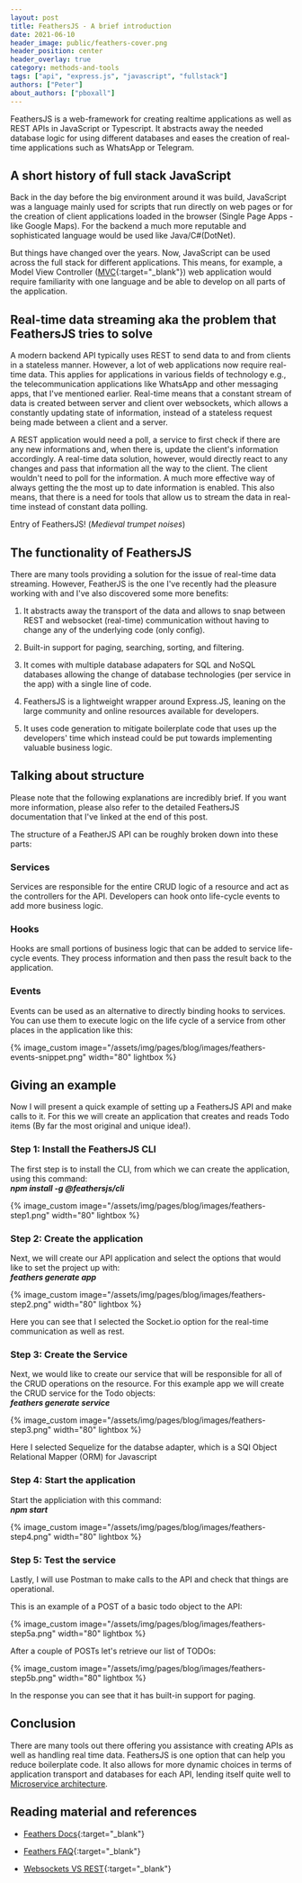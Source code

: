 ```yaml
---
layout: post
title: FeathersJS - A brief introduction
date: 2021-06-10
header_image: public/feathers-cover.png
header_position: center
header_overlay: true
category: methods-and-tools
tags: ["api", "express.js", "javascript", "fullstack"]
authors: ["Peter"]
about_authors: ["pboxall"]
---
```


FeathersJS is a web-framework for creating realtime applications as well as REST APIs in JavaScript or Typescript.
It abstracts away the needed database logic for using different databases and eases the creation of real-time applications such as WhatsApp or Telegram.

## A short history of full stack JavaScript

Back in the day before the big environment around it was build, JavaScript was a language mainly used for scripts that run directly on web pages or for the creation of client applications loaded in the browser (Single Page Apps - like Google Maps).
For the backend a much more reputable and sophisticated language would be used like Java/C#(DotNet).

But things have changed over the years. Now, JavaScript can be used across the full stack for different applications.
This means, for example, a Model View Controller ([MVC](https://www.freecodecamp.org/news/the-model-view-controller-pattern-mvc-architecture-and-frameworks-explained/){:target="_blank"}) web application would require familiarity with one language and be able to develop on all parts of the application.

## Real-time data streaming aka the problem that FeathersJS tries to solve

A modern backend API typically uses REST to send data to and from clients in a stateless manner.
However, a lot of web applications now require real-time data.
This applies for applications in various fields of technology e.g., the telecommunication applications like WhatsApp and other messaging apps, that I've mentioned earlier. 
Real-time means that a constant stream of data is created between server and client over websockets, which allows a constantly updating state of information, instead of a stateless request being made between a client and a server.

A REST application would need a poll, a service to first check if there are any new informations and, when there is, update the client's information accordingly. 
A real-time data solution, however, would directly react to any changes and pass that information all the way to the client. The client wouldn't need to poll for the information.
A much more effective way of always getting the the most up to date information is enabled.
This also means, that there is a need for tools that allow us to stream the data in real-time instead of constant data polling.

Entry of FeathersJS! (*Medieval trumpet noises*)

## The functionality of FeathersJS

There are many tools providing a solution for the issue of real-time data streaming.
However, FeatherJS is the one I've recently had the pleasure working with and I've also discovered some more benefits:

1. It abstracts away the transport of the data and allows to snap between REST and websocket (real-time) communication without having to change any of the underlying code (only config).

1. Built-in support for paging, searching, sorting, and filtering.

1. It comes with multiple database adapaters for SQL and NoSQL databases allowing the change of database technologies (per service in the app) with a single line of code.

1. FeathersJS is a lightweight wrapper around Express.JS, leaning on the large community and online resources available for developers.

1. It uses code generation to mitigate boilerplate code that uses up the developers' time which instead could be put towards implementing valuable business logic. 

## Talking about structure

Please note that the following explanations are incredibly brief. If you want more information, please also refer to the detailed FeathersJS documentation that I've linked at the end of this post.

The structure of a FeatherJS API can be roughly broken down into these parts: 

### Services

Services are responsible for the entire CRUD logic of a resource and act as the controllers for the API. 
Developers can hook onto life-cycle events to add more business logic.

### Hooks

Hooks are small portions of business logic that can be added to service life-cycle events.
They process information and then pass the result back to the application.

### Events

Events can be used as an alternative to directly binding hooks to services.
You can use them to execute logic on the life cycle of a service from other places in the application like this:

{% image_custom image="/assets/img/pages/blog/images/feathers-events-snippet.png" width="80" lightbox %}

## Giving an example

Now I will present a quick example of setting up a FeathersJS API and make calls to it. 
For this we will create an application that creates and reads Todo items (By far the most original and unique idea!).

### Step 1: Install the FeathersJS CLI

The first step is to install the CLI, from which we can create the application, using this command:<br>
***npm install -g @feathersjs/cli***

{% image_custom image="/assets/img/pages/blog/images/feathers-step1.png" width="80" lightbox %}

### Step 2: Create the application

Next, we will create our API application and select the options that would like to set the project up with:<br>
***feathers generate app***

{% image_custom image="/assets/img/pages/blog/images/feathers-step2.png" width="80" lightbox %}

Here you can see that I selected the Socket.io option for the real-time communication as well as rest.

### Step 3: Create the Service

Next, we would like to create our service that will be responsible for all of the CRUD operations on the resource.
For this example app we will create the CRUD service for the Todo objects:<br>
***feathers generate service***

{% image_custom image="/assets/img/pages/blog/images/feathers-step3.png" width="80" lightbox %}

Here I selected Sequelize for the databse adapter, which is a SQl Object Relational Mapper (ORM) for Javascript

### Step 4: Start the application

Start the appliciation with this command:<br>
***npm start***

{% image_custom image="/assets/img/pages/blog/images/feathers-step4.png" width="80" lightbox %}

### Step 5: Test the service

Lastly, I will use Postman to make calls to the API and check that things are operational.

This is an example of a POST of a basic todo object to the API:

{% image_custom image="/assets/img/pages/blog/images/feathers-step5a.png" width="80" lightbox %}
 
After a couple of POSTs let's retrieve our list of TODOs:

{% image_custom image="/assets/img/pages/blog/images/feathers-step5b.png" width="80" lightbox %}

In the response you can see that it has built-in support for paging.

## Conclusion
There are many tools out there offering you assistance with creating APIs as well as handling real time data. 
FeathersJS is one option that can help you reduce boilerplate code. It also allows for more dynamic choices in terms of application transport and databases for each API, lending itself quite well to [Microservice architecture](/blog//events/wjax2015-microservices/). 

## Reading material and references

 * [Feathers Docs](https://docs.feathersjs.com/){:target="_blank"}

 * [Feathers FAQ](https://docs.feathersjs.com/help/faq.html){:target="_blank"}

 * [Websockets VS REST](https://www.educba.com/websocket-vs-rest/){:target="_blank"}